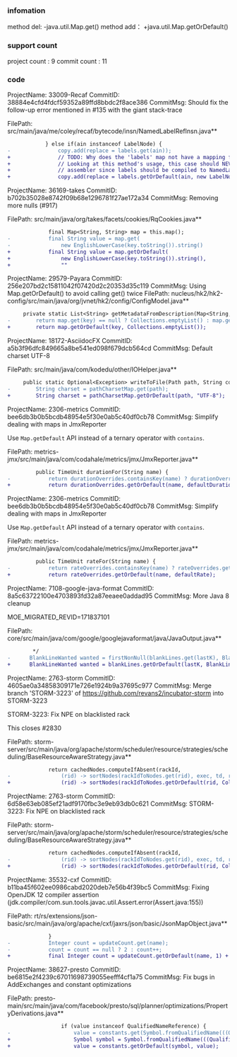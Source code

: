 ###  infomation 
method del:
-java.util.Map.get()
method add：
+java.util.Map.getOrDefault()
###  support count
project count : 9
commit count : 11
###  code
ProjectName: 33009-Recaf
CommitID: 38884e4cfd4fdcf59352a89ffd8bbdc2f8ace386
CommitMsg: Should fix the follow-up error mentioned in #135 with the giant stack-trace

FilePath: src/main/java/me/coley/recaf/bytecode/insn/NamedLabelRefInsn.java**
```diff
 			} else if(ain instanceof LabelNode) {
-				copy.add(replace = labels.get(ain));
+				// TODO: Why does the 'labels' map not have a mapping for this instruction?
+				// Looking at this method's usage, this case should NEVER be called in the
+				// assembler since labels should be compiled to NamedLabelRefInsn...
+				copy.add(replace = labels.getOrDefault(ain, new LabelNode()));
```
ProjectName: 36169-takes
CommitID: b702b35028e8742f09b68e1296781f27ae172a34
CommitMsg: Removing more nulls (#917)

FilePath: src/main/java/org/takes/facets/cookies/RqCookies.java**
```diff
             final Map<String, String> map = this.map();
-            final String value = map.get(
-                new EnglishLowerCase(key.toString()).string()
+            final String value = map.getOrDefault(
+                new EnglishLowerCase(key.toString()).string(),
+                ""
```
ProjectName: 29579-Payara
CommitID: 256e207bd2c15811042f07420d2c20353d35c119
CommitMsg: Using Map.getOrDefault() to avoid calling get() twice
FilePath: nucleus/hk2/hk2-config/src/main/java/org/jvnet/hk2/config/ConfigModel.java**
```diff
     private static List<String> getMetadataFromDescription(Map<String, List<String>> map, String key) {
-        return map.get(key) == null ? Collections.emptyList() : map.get(key);
+        return map.getOrDefault(key, Collections.emptyList());
```
ProjectName: 18172-AsciidocFX
CommitID: a5b3f96dfc849665a8be541ed098f679dcb564cd
CommitMsg: Default charset UTF-8

FilePath: src/main/java/com/kodedu/other/IOHelper.java**
```diff
     public static Optional<Exception> writeToFile(Path path, String content, StandardOpenOption... openOption) {
-        String charset = pathCharsetMap.get(path);
+        String charset = pathCharsetMap.getOrDefault(path, "UTF-8");
```
ProjectName: 2306-metrics
CommitID: bee6db3b0b5bcdb48954e5f30e0ab5c40df0cb78
CommitMsg: Simplify dealing with maps in JmxReporter

Use `Map.getDefault` API instead of a ternary operator with `contains`.

FilePath: metrics-jmx/src/main/java/com/codahale/metrics/jmx/JmxReporter.java**
```diff
         public TimeUnit durationFor(String name) {
-            return durationOverrides.containsKey(name) ? durationOverrides.get(name) : defaultDuration;
+            return durationOverrides.getOrDefault(name, defaultDuration);
```
ProjectName: 2306-metrics
CommitID: bee6db3b0b5bcdb48954e5f30e0ab5c40df0cb78
CommitMsg: Simplify dealing with maps in JmxReporter

Use `Map.getDefault` API instead of a ternary operator with `contains`.

FilePath: metrics-jmx/src/main/java/com/codahale/metrics/jmx/JmxReporter.java**
```diff
         public TimeUnit rateFor(String name) {
-            return rateOverrides.containsKey(name) ? rateOverrides.get(name) : defaultRate;
+            return rateOverrides.getOrDefault(name, defaultRate);
```
ProjectName: 7108-google-java-format
CommitID: 8a5c63722100e4703893fd32a87eeaee0addad95
CommitMsg: More Java 8 cleanup

MOE_MIGRATED_REVID=171837101

FilePath: core/src/main/java/com/google/googlejavaformat/java/JavaOutput.java**
```diff
        */
-      BlankLineWanted wanted = firstNonNull(blankLines.get(lastK), BlankLineWanted.NO);
+      BlankLineWanted wanted = blankLines.getOrDefault(lastK, BlankLineWanted.NO);
```
ProjectName: 2763-storm
CommitID: 4605ae0a34858309171e726e1924b9a37695c977
CommitMsg: Merge branch 'STORM-3223' of https://github.com/revans2/incubator-storm into STORM-3223

STORM-3223: Fix NPE on blacklisted rack

This closes #2830

FilePath: storm-server/src/main/java/org/apache/storm/scheduler/resource/strategies/scheduling/BaseResourceAwareStrategy.java**
```diff
             return cachedNodes.computeIfAbsent(rackId,
-                (rid) -> sortNodes(rackIdToNodes.get(rid), exec, td, rid, perNodeScheduledCount));
+                (rid) -> sortNodes(rackIdToNodes.getOrDefault(rid, Collections.emptyList()), exec, td, rid, perNodeScheduledCount));
```
ProjectName: 2763-storm
CommitID: 6d58e63eb085ef21adf9170fbc3e9eb93db0c621
CommitMsg: STORM-3223: Fix NPE on blacklisted rack

FilePath: storm-server/src/main/java/org/apache/storm/scheduler/resource/strategies/scheduling/BaseResourceAwareStrategy.java**
```diff
             return cachedNodes.computeIfAbsent(rackId,
-                (rid) -> sortNodes(rackIdToNodes.get(rid), exec, td, rid, perNodeScheduledCount));
+                (rid) -> sortNodes(rackIdToNodes.getOrDefault(rid, Collections.emptyList()), exec, td, rid, perNodeScheduledCount));
```
ProjectName: 35532-cxf
CommitID: b11ba45f602ee0986cabd2020deb7e56b4f39bc5
CommitMsg: Fixing OpenJDK 12 compiler assertion (jdk.compiler/com.sun.tools.javac.util.Assert.error(Assert.java:155))

FilePath: rt/rs/extensions/json-basic/src/main/java/org/apache/cxf/jaxrs/json/basic/JsonMapObject.java**
```diff
             }
-            Integer count = updateCount.get(name);
-            count = count == null ? 2 : count++;
+            final Integer count = updateCount.getOrDefault(name, 1) + 1;
```
ProjectName: 38627-presto
CommitID: be6815e2f4239c67011698739055eefff4cf1a75
CommitMsg: Fix bugs in AddExchanges and constant optimizations

FilePath: presto-main/src/main/java/com/facebook/presto/sql/planner/optimizations/PropertyDerivations.java**
```diff
                 if (value instanceof QualifiedNameReference) {
-                    value = constants.get(Symbol.fromQualifiedName(((QualifiedNameReference) value).getName()));
+                    Symbol symbol = Symbol.fromQualifiedName(((QualifiedNameReference) value).getName());
+                    value = constants.getOrDefault(symbol, value);
```
